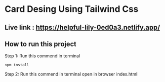 # Card Desing Using Tailwind Css

## Live link : https://helpful-lily-0ed0a3.netlify.app/

## How to run this project

Step 1: Run this commend in terminal

```
npm install
```

Step 2: Run this commend in terminal
open in browser index.html
